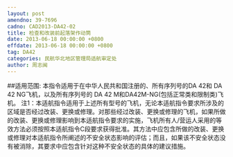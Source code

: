 ```yaml
---
layout: post
amendno: 39-7696
cadno: CAD2013-DA42-02
title: 检查和改装前起落架作动筒
date: 2013-06-18 00:00:00 +0800
effdate: 2013-06-18 00:00:00 +0800
tag: DA42
categories: 民航华北地区管理局适航审定处
author: 周志闽
---
```


##适用范围:
本指令适用于在中华人民共和国注册的、所有序列号的DA 42和 DA 42 NG飞机，以及所有序列号的 DA 42 M和DA42M-NG(包括正常类和限制类)飞机。
注1：本适航指令适用于上述所有型号的飞机，无论本适航指令要求所涉及的区域是否经过改装、更换或修理。对那些经过改装、更换或修理的飞机，如果所做的改装、更换或修理影响到本适航指令要求的实施，飞机所有人/营运人采用的等效方法必须按照本适航指令C段要求获得批准。其方法中应包含所做的改装、更换或修理对本适航指令所阐述的不安全状态影响的评估；而且，如果该不安全状态没有被消除，其要求中应包含针对这种不安全状态的具体的建议措施。

